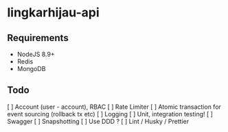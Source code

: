 # lingkarhijau-api

## Requirements
- NodeJS 8.9+
- Redis
- MongoDB

## Todo
[ ] Account (user - account), RBAC
[ ] Rate Limiter
[ ] Atomic transaction for event sourcing (rollback tx etc)
[ ] Logging
[ ] Unit, integration testing!
[ ] Swagger
[ ] Snapshotting
[ ] Use DDD ?
[ ] Lint / Husky / Prettier
